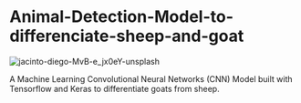 # Animal-Detection-Model-to-differenciate-sheep-and-goat

![jacinto-diego-MvB-e_jx0eY-unsplash](https://github.com/wainaina-peter/Animal-Detection-Model-sheep-and-goat-/assets/80960028/330eb958-71ac-4759-bd6c-1f9d9b17fd7f)

A Machine Learning Convolutional Neural Networks (CNN) Model built with Tensorflow and Keras to differentiate goats from sheep.
